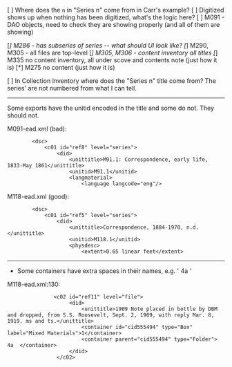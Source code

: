 [ ] Where does the `n` in "Series n" come from in Carr's example?
[ ] Digitized shows up when nothing has been digitized, what's the logic here?
[ ] M091 - DAO objects, need to check they are showing properly (and all of them are showing)

[*] M286 - has subseries of series -- what should UI look like?
[*] M290, M305 - all files are top-level
[*] M305, M306 - content inventory all titles
[*] M335 no content inventory, all under scove and contents note (just how it is)
[*] M275 no content (just how it is)

[ ] In Collection Inventory where does the "Series n" title come from? The series' are not numbered from what I can tell.

---

Some exports have the unitid encoded in the title and some do not. They should not.

M091-ead.xml (bad):
```
        <dsc>
            <c01 id="ref8" level="series">
                <did>
                    <unittitle>M91.1: Correspondence, early life, 1833-May 1861</unittitle>
                    <unitid>M91.1</unitid>
                    <langmaterial>
                        <language langcode="eng"/>
```

M118-ead.xml (good):
```
        <dsc>
            <c01 id="ref5" level="series">
                <did>
                    <unittitle>Correspondence, 1884-1970, n.d.</unittitle>
                    <unitid>M118.1</unitid>
                    <physdesc>
                        <extent>0.65 linear feet</extent>
```
---

* Some containers have extra spaces in their names, e.g. '   4a  '

M118-ead.xml:130:
```
               <c02 id="ref11" level="file">
                    <did>
                        <unittitle>1909 Note placed in bottle by DBM and dropped, from S.S. Roosevelt, Sept. 2, 1909, with reply Mar. 8, 1919. ms and ts.</unittitle>
                        <container id="cid555494" type="Box" label="Mixed Materials">1</container>
                        <container parent="cid555494" type="Folder">	4a	</container>
                    </did>
                </c02>						
```